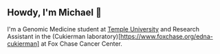 ## Howdy, I'm Michael 👋
I'm a Genomic Medicine student at [Temple University](https://www.temple.edu/) and Research Assistant in the (Cukierman laboratory)[https://www.foxchase.org/edna-cukierman] at Fox Chase Cancer Center.
